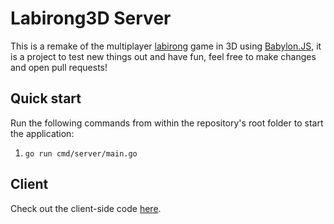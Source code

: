 # Labirong3D Server

This is a remake of the multiplayer [labirong](https://github.com/Wuzi/labirong) game in 3D using [Babylon.JS](https://www.babylonjs.com/), it is a project to test new things out and have fun, feel free to make changes and open pull requests!

## Quick start

Run the following commands from within the repository's root folder to start the application:

1. `go run cmd/server/main.go`

## Client
Check out the client-side code [here](https://github.com/Wuzi/labirong3d-client).
